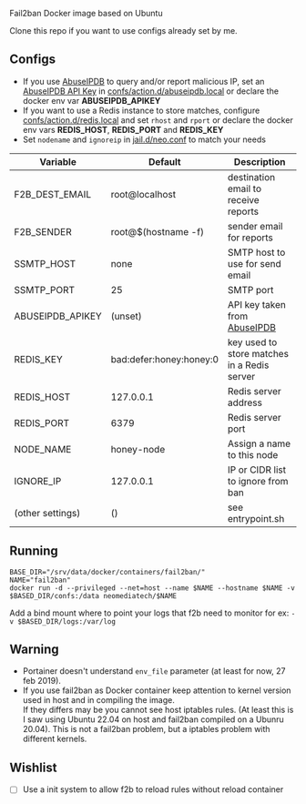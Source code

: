 Fail2ban Docker image based on Ubuntu  

Clone this repo if you want to use configs already set by me.

## Configs
- If you use [AbuseIPDB](https://www.abuseipdb.com) to query and/or report malicious IP, set an [AbuseIPDB API Key](https://www.abuseipdb.com/account/api) in [confs/action.d/abuseipdb.local](confs/action.d/abuseipdb.local) or declare the docker env var __ABUSEIPDB_APIKEY__
- If you want to use a Redis instance to store matches, configure [confs/action.d/redis.local](confs/action.d/redis.local) and set `rhost` and `rport` or declare the docker env vars __REDIS_HOST__, __REDIS_PORT__ and __REDIS_KEY__ 
- Set `nodename` and `ignoreip` in [jail.d/neo.conf](jail.d/neo.conf) to match your needs  

| Variable | Default | Description |
| -------- | ------- | ----------- |
| F2B_DEST_EMAIL | root@localhost | destination email to receive reports |
| F2B_SENDER | root@$(hostname -f) | sender email for reports |
| SSMTP_HOST | none | SMTP host to use for send email |
| SSMTP_PORT | 25| SMTP port |
| ABUSEIPDB_APIKEY | (unset) | API key taken from [AbuseIPDB](https://www.abuseipdb.com) |
| REDIS_KEY | bad:defer:honey:honey:0 | key used to store matches in a Redis server |
| REDIS_HOST | 127.0.0.1 | Redis server address |
| REDIS_PORT | 6379 | Redis server port |
| NODE_NAME | honey-node | Assign a name to this node |
| IGNORE_IP | 127.0.0.1 | IP or CIDR list to ignore from ban |
| (other settings) | () | see entrypoint.sh |   

## Running
```
BASE_DIR="/srv/data/docker/containers/fail2ban/"
NAME="fail2ban"
docker run -d --privileged --net=host --name $NAME --hostname $NAME -v $BASED_DIR/confs:/data neomediatech/$NAME
```
Add a bind mount where to point your logs that f2b need to monitor for ex:
`-v $BASED_DIR/logs:/var/log`

## Warning
- Portainer doesn't understand `env_file` parameter (at least for now, 27 feb 2019).
- If you use fail2ban as Docker container keep attention to kernel version used in host and in compiling the image.  
  If they differs may be you cannot see host iptables rules. (At least this is I saw using Ubuntu 22.04 on host and fail2ban compiled on a Ubunru 20.04). This is not a fail2ban problem, but a iptables problem with different kernels.

## Wishlist
- [ ] Use a init system to allow f2b to reload rules without reload container
